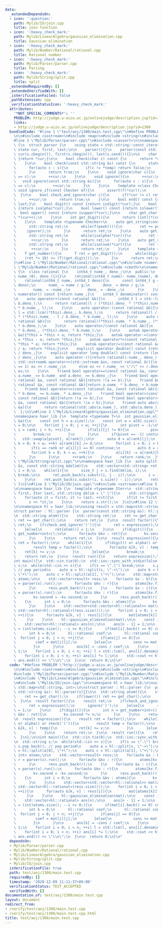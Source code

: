 ```yaml
---
data:
  _extendedDependsOn:
  - icon: ':question:'
    path: Mylib/IO/join.cpp
    title: join function
  - icon: ':heavy_check_mark:'
    path: Mylib/LinearAlgebra/gaussian_elimination.cpp
    title: Gaussian elimination
  - icon: ':heavy_check_mark:'
    path: Mylib/Number/Rational/rational.cpp
    title: Rational number
  - icon: ':heavy_check_mark:'
    path: Mylib/Parser/parser.cpp
    title: Parsing
  - icon: ':heavy_check_mark:'
    path: Mylib/String/split.cpp
    title: split
  _extendedRequiredBy: []
  _extendedVerifiedWith: []
  _isVerificationFailed: false
  _pathExtension: cpp
  _verificationStatusIcon: ':heavy_check_mark:'
  attributes:
    '*NOT_SPECIAL_COMMENTS*': ''
    PROBLEM: http://judge.u-aizu.ac.jp/onlinejudge/description.jsp?id=1300
    links:
    - http://judge.u-aizu.ac.jp/onlinejudge/description.jsp?id=1300
  bundledCode: "#line 1 \"test/aoj/1300/main.test.cpp\"\n#define PROBLEM \"http://judge.u-aizu.ac.jp/onlinejudge/description.jsp?id=1300\"\
    \n\n#include <iostream>\n#include <map>\n#include <string>\n#include <vector>\n\
    #line 3 \"Mylib/Parser/parser.cpp\"\n#include <cassert>\n\nnamespace haar_lib\
    \ {\n  struct parser {\n    using state = std::string::const_iterator;\n\n   \
    \ state cur, first, last;\n\n    parser(){}\n    parser(const std::string &s):\
    \ cur(s.cbegin()), first(s.cbegin()), last(s.cend()){}\n\n    char peek() const\
    \ {return *cur;}\n\n    bool check(char c) const {\n      return *cur == c;\n\
    \    }\n\n    bool check(const std::string &s) const {\n      state temp = cur;\n\
    \      for(auto c : s){\n        if(c != *temp) return false;\n        ++temp;\n\
    \      }\n      return true;\n    }\n\n    void ignore(char c){\n      assert(*cur\
    \ == c);\n      ++cur;\n    }\n\n    void ignore(){\n      ++cur;\n    }\n\n \
    \   void ignore(const std::string &s){\n      for(auto c : s){\n        assert(*cur\
    \ == c);\n        ++cur;\n      }\n    }\n\n    template <class Checker>\n   \
    \ void ignore_if(const Checker &f){\n      assert(f(*cur));\n      ++cur;\n  \
    \  }\n\n    bool check_and_ignore(char c){\n      if(*cur != c) return false;\n\
    \      ++cur;\n      return true;\n    }\n\n    bool end() const {return cur ==\
    \ last;}\n    bool digit() const {return isdigit(*cur);}\n    bool alpha() const\
    \ {return isalpha(*cur);}\n    bool lower() const {return islower(*cur);}\n  \
    \  bool upper() const {return isupper(*cur);}\n\n    char get_char(){\n      return\
    \ *(cur++);\n    }\n\n    int get_digit(){\n      return (int)(*(cur++) - '0');\n\
    \    }\n\n    template <typename Checker>\n    auto get_string(const Checker &f){\n\
    \      std::string ret;\n      while(f(peek())){\n        ret += peek();\n   \
    \     ignore();\n      }\n      return ret;\n    }\n\n    auto get_string_alpha(){\n\
    \      std::string ret;\n      while(isalpha(*cur)){\n        ret += *cur;\n \
    \       ++cur;\n      }\n      return ret;\n    }\n\n    auto get_string_alnum(){\n\
    \      std::string ret;\n      while(isalnum(*cur)){\n        ret += *cur;\n \
    \       ++cur;\n      }\n      return ret;\n    }\n\n    template <typename T>\n\
    \    T get_number(){\n      T ret = get_digit();\n      while(digit()){\n    \
    \    (ret *= 10) += (T)(get_digit());\n      }\n      return ret;\n    }\n  };\n\
    }\n#line 2 \"Mylib/Number/Rational/rational.cpp\"\n#include <numeric>\n#line 4\
    \ \"Mylib/Number/Rational/rational.cpp\"\n#include <cmath>\n\nnamespace haar_lib\
    \ {\n  class rational {\n    int64_t nume_, deno_;\n\n  public:\n    rational():\
    \ nume_(0), deno_(1){}\n    rational(int64_t nume): nume_(nume), deno_(1){}\n\
    \    rational(int64_t nume, int64_t deno){\n      const int64_t g = std::gcd(nume,\
    \ deno);\n      nume_ = nume / g;\n      deno_ = deno / g;\n      if(deno_ < 0){\n\
    \        nume_ = -nume_;\n        deno_ = -deno_;\n      }\n    }\n\n    int64_t\
    \ numerator() const {return nume_;}\n    int64_t denominator() const {return deno_;}\n\
    \n    auto operator+(const rational &b){\n      int64_t l = std::lcm((*this).deno_,\
    \ b.deno_);\n      return rational(l / (*this).deno_ * (*this).nume_ + l / b.deno_\
    \ * b.nume_, l);\n    }\n\n    auto operator-(const rational &b){\n      int64_t\
    \ l = std::lcm((*this).deno_, b.deno_);\n      return rational(l / (*this).deno_\
    \ * (*this).nume_ - l / b.deno_ * b.nume_, l);\n    }\n\n    auto operator*(const\
    \ rational &b){\n      return rational((*this).nume_ * b.nume_, (*this).deno_\
    \ * b.deno_);\n    }\n\n    auto operator/(const rational &b){\n      return rational((*this).nume_\
    \ * b.deno_, (*this).deno_ * b.nume_);\n    }\n\n    auto& operator+=(const rational\
    \ &a){*this = *this + a; return *this;}\n    auto& operator-=(const rational &a){*this\
    \ = *this - a; return *this;}\n    auto& operator*=(const rational &a){*this =\
    \ *this * a; return *this;}\n    auto& operator/=(const rational &a){*this = *this\
    \ / a; return *this;}\n\n    explicit operator double() const {return (double)nume_\
    \ / deno_;}\n    explicit operator long double() const {return (long double)nume_\
    \ / deno_;}\n\n    auto operator-(){return rational(-nume_, deno_);}\n\n    friend\
    \ std::ostream& operator<<(std::ostream &os, const rational &r){\n      if(r.deno_\
    \ == 1) os << r.nume_;\n      else os << r.nume_ << \"/\" << r.deno_;\n      return\
    \ os;\n    }\n\n    friend bool operator==(const rational &a, const rational &b){return\
    \ a.nume_ == b.nume_ and a.deno_ == b.deno_;}\n    friend bool operator!=(const\
    \ rational &a, const rational &b){return !(a == b);}\n    friend bool operator<(const\
    \ rational &a, const rational &b){return a.nume_ * b.deno_ < b.nume_ * a.deno_;}\n\
    \    friend bool operator<=(const rational &a, const rational &b){return a.nume_\
    \ * b.deno_ <= b.nume_ * a.deno_;}\n    friend bool operator>(const rational &a,\
    \ const rational &b){return !(a <= b);}\n    friend bool operator>=(const rational\
    \ &a, const rational &b){return !(a < b);}\n\n    friend auto abs(const rational\
    \ &a){\n      return rational(std::abs(a.nume_), std::abs(a.deno_));\n    }\n\
    \  };\n}\n#line 3 \"Mylib/LinearAlgebra/gaussian_elimination.cpp\"\n#include <utility>\n\
    \nnamespace haar_lib {\n  template <typename T>\n  int gaussian_elimination(std::vector<std::vector<T>>\
    \ &a){\n    const int h = a.size();\n    const int w = a[0].size();\n    int rank\
    \ = 0;\n\n    for(int j = 0; j < w; ++j){\n      int pivot = -1;\n\n      for(int\
    \ i = rank; i < h; ++i){\n        if(a[i][j] != 0){\n          pivot = i;\n  \
    \        break;\n        }\n      }\n\n      if(pivot == -1) continue;\n\n   \
    \   std::swap(a[pivot], a[rank]);\n\n      auto d = a[rank][j];\n      for(int\
    \ k = 0; k < w; ++k) a[rank][k] /= d;\n\n      for(int i = 0; i < h; ++i){\n \
    \       if(i == rank or a[i][j] == 0) continue;\n        auto d = a[i][j];\n \
    \       for(int k = 0; k < w; ++k){\n          a[i][k] -= a[rank][k] * d;\n  \
    \      }\n      }\n\n      ++rank;\n    }\n\n    return rank;\n  }\n}\n#line 4\
    \ \"Mylib/String/split.cpp\"\n\nnamespace haar_lib {\n  auto split(const std::string\
    \ &s, const std::string &delim){\n    std::vector<std::string> ret;\n\n    size_t\
    \ i = 0;\n    while(1){\n      size_t j = s.find(delim, i);\n      if(j == std::string::npos)\
    \ break;\n\n      ret.push_back(s.substr(i, j - i));\n\n      i = j + delim.size();\n\
    \    }\n\n    ret.push_back(s.substr(i, s.size() - i));\n\n    return ret;\n \
    \ }\n}\n#line 3 \"Mylib/IO/join.cpp\"\n#include <sstream>\n#line 5 \"Mylib/IO/join.cpp\"\
    \n\nnamespace haar_lib {\n  template <typename Iter>\n  std::string join(Iter\
    \ first, Iter last, std::string delim = \" \"){\n    std::stringstream s;\n\n\
    \    for(auto it = first; it != last; ++it){\n      if(it != first) s << delim;\n\
    \      s << *it;\n    }\n\n    return s.str();\n  }\n}\n#line 12 \"test/aoj/1300/main.test.cpp\"\
    \n\nnamespace hl = haar_lib;\n\nusing result = std::map<std::string, int>;\n\n\
    struct parser : hl::parser {\n  parser(const std::string &s): hl::parser(s){}\n\
    \n  std::string atom(){\n    std::string ret;\n    ret += get_char();\n    if(lower())\
    \ ret += get_char();\n\n    return ret;\n  }\n\n  result factor(){\n    result\
    \ ret;\n    if(check_and_ignore('(')){\n      ret = expression();\n      ignore(')');\n\
    \    }else{\n      ret[atom()] = 1;\n    }\n\n    if(digit()){\n      int n =\
    \ get_number<int>();\n\n      for(auto &kv : ret){\n        kv.second *= n;\n\
    \      }\n    }\n\n    return ret;\n  }\n\n  result expression(){\n    result\
    \ ret = factor();\n\n    while(1){\n      if(digit() or alpha() or check('(')){\n\
    \        result temp = factor();\n\n        for(auto &[k, v] : temp){\n      \
    \    ret[k] += v;\n        }\n      }else{\n        break;\n      }\n    }\n\n\
    \    return ret;\n  }\n\n  result run(){\n    return expression();\n  }\n};\n\n\
    int main(){\n  std::cin.tie(0);\n  std::ios::sync_with_stdio(false);\n\n  std::string\
    \ s;\n  while(std::cin >> s){\n    if(s == \".\") break;\n\n    s.pop_back();\
    \ // pop period\n    auto a = hl::split(s, \"->\");\n    auto b = hl::split(a[0],\
    \ \"+\");\n    auto c = hl::split(a[1], \"+\");\n\n    std::map<std::string, int>\
    \ atoms;\n\n    std::vector<result> ress;\n    for(auto &x : b){\n      auto r\
    \ = parser(x).run();\n      for(auto &kv : r){\n        atoms[kv.first] = 0;\n\
    \      }\n      ress.push_back(r);\n    }\n    for(auto &x : c){\n      auto r\
    \ = parser(x).run();\n      for(auto &kv : r){\n        atoms[kv.first] = 0;\n\
    \        kv.second = -kv.second;\n      }\n      ress.push_back(r);\n    }\n\n\
    \    {\n      int i = 0;\n      for(auto &kv : atoms){\n        kv.second = i++;\n\
    \      }\n    }\n\n    std::vector<std::vector<hl::rational>> mat(atoms.size(),\
    \ std::vector<hl::rational>(ress.size()));\n    for(int i = 0; i < (int)ress.size();\
    \ ++i){\n      for(auto &[k, v] : ress[i]){\n        mat[atoms[k]][i] = v;\n \
    \     }\n    }\n\n    hl::gaussian_elimination(mat);\n\n    const int n = ress.size();\n\
    \    std::vector<hl::rational> ans(n);\n\n    ans[n - 1] = 1;\n\n    for(int i\
    \ = (int)atoms.size(); --i >= 0;){\n      if(mat[i].back() == 0) continue;\n\n\
    \      int k = 0;\n      hl::rational coef;\n      hl::rational cons;\n\n    \
    \  for(int j = 0; j < n; ++j){\n        if(ans[j] == 0){\n          k = j;\n \
    \         coef = mat[i][j];\n        }else{\n          cons += mat[i][j] * ans[j];\n\
    \        }\n      }\n\n      ans[k] = -cons / coef;\n    }\n\n    int64_t l =\
    \ 1;\n    for(int i = 0; i < n; ++i) l = std::lcm(l, ans[i].denominator());\n\n\
    \    for(int i = 0; i < n; ++i) ans[i] *= l;\n\n    std::cout << hl::join(ans.begin(),\
    \ ans.end()) << \"\\n\";\n  }\n\n  return 0;\n}\n"
  code: "#define PROBLEM \"http://judge.u-aizu.ac.jp/onlinejudge/description.jsp?id=1300\"\
    \n\n#include <iostream>\n#include <map>\n#include <string>\n#include <vector>\n\
    #include \"Mylib/Parser/parser.cpp\"\n#include \"Mylib/Number/Rational/rational.cpp\"\
    \n#include \"Mylib/LinearAlgebra/gaussian_elimination.cpp\"\n#include \"Mylib/String/split.cpp\"\
    \n#include \"Mylib/IO/join.cpp\"\n\nnamespace hl = haar_lib;\n\nusing result =\
    \ std::map<std::string, int>;\n\nstruct parser : hl::parser {\n  parser(const\
    \ std::string &s): hl::parser(s){}\n\n  std::string atom(){\n    std::string ret;\n\
    \    ret += get_char();\n    if(lower()) ret += get_char();\n\n    return ret;\n\
    \  }\n\n  result factor(){\n    result ret;\n    if(check_and_ignore('(')){\n\
    \      ret = expression();\n      ignore(')');\n    }else{\n      ret[atom()]\
    \ = 1;\n    }\n\n    if(digit()){\n      int n = get_number<int>();\n\n      for(auto\
    \ &kv : ret){\n        kv.second *= n;\n      }\n    }\n\n    return ret;\n  }\n\
    \n  result expression(){\n    result ret = factor();\n\n    while(1){\n      if(digit()\
    \ or alpha() or check('(')){\n        result temp = factor();\n\n        for(auto\
    \ &[k, v] : temp){\n          ret[k] += v;\n        }\n      }else{\n        break;\n\
    \      }\n    }\n\n    return ret;\n  }\n\n  result run(){\n    return expression();\n\
    \  }\n};\n\nint main(){\n  std::cin.tie(0);\n  std::ios::sync_with_stdio(false);\n\
    \n  std::string s;\n  while(std::cin >> s){\n    if(s == \".\") break;\n\n   \
    \ s.pop_back(); // pop period\n    auto a = hl::split(s, \"->\");\n    auto b\
    \ = hl::split(a[0], \"+\");\n    auto c = hl::split(a[1], \"+\");\n\n    std::map<std::string,\
    \ int> atoms;\n\n    std::vector<result> ress;\n    for(auto &x : b){\n      auto\
    \ r = parser(x).run();\n      for(auto &kv : r){\n        atoms[kv.first] = 0;\n\
    \      }\n      ress.push_back(r);\n    }\n    for(auto &x : c){\n      auto r\
    \ = parser(x).run();\n      for(auto &kv : r){\n        atoms[kv.first] = 0;\n\
    \        kv.second = -kv.second;\n      }\n      ress.push_back(r);\n    }\n\n\
    \    {\n      int i = 0;\n      for(auto &kv : atoms){\n        kv.second = i++;\n\
    \      }\n    }\n\n    std::vector<std::vector<hl::rational>> mat(atoms.size(),\
    \ std::vector<hl::rational>(ress.size()));\n    for(int i = 0; i < (int)ress.size();\
    \ ++i){\n      for(auto &[k, v] : ress[i]){\n        mat[atoms[k]][i] = v;\n \
    \     }\n    }\n\n    hl::gaussian_elimination(mat);\n\n    const int n = ress.size();\n\
    \    std::vector<hl::rational> ans(n);\n\n    ans[n - 1] = 1;\n\n    for(int i\
    \ = (int)atoms.size(); --i >= 0;){\n      if(mat[i].back() == 0) continue;\n\n\
    \      int k = 0;\n      hl::rational coef;\n      hl::rational cons;\n\n    \
    \  for(int j = 0; j < n; ++j){\n        if(ans[j] == 0){\n          k = j;\n \
    \         coef = mat[i][j];\n        }else{\n          cons += mat[i][j] * ans[j];\n\
    \        }\n      }\n\n      ans[k] = -cons / coef;\n    }\n\n    int64_t l =\
    \ 1;\n    for(int i = 0; i < n; ++i) l = std::lcm(l, ans[i].denominator());\n\n\
    \    for(int i = 0; i < n; ++i) ans[i] *= l;\n\n    std::cout << hl::join(ans.begin(),\
    \ ans.end()) << \"\\n\";\n  }\n\n  return 0;\n}\n"
  dependsOn:
  - Mylib/Parser/parser.cpp
  - Mylib/Number/Rational/rational.cpp
  - Mylib/LinearAlgebra/gaussian_elimination.cpp
  - Mylib/String/split.cpp
  - Mylib/IO/join.cpp
  isVerificationFile: true
  path: test/aoj/1300/main.test.cpp
  requiredBy: []
  timestamp: '2020-12-09 11:11:37+09:00'
  verificationStatus: TEST_ACCEPTED
  verifiedWith: []
documentation_of: test/aoj/1300/main.test.cpp
layout: document
redirect_from:
- /verify/test/aoj/1300/main.test.cpp
- /verify/test/aoj/1300/main.test.cpp.html
title: test/aoj/1300/main.test.cpp
---
```

